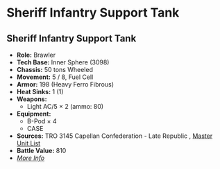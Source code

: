 # Sheriff Infantry Support Tank 

## Sheriff Infantry Support Tank 

- **Role:** Brawler 
- **Tech Base:** Inner Sphere (3098) 
- **Chassis:** 50 tons Wheeled 
- **Movement:** 5 / 8, Fuel Cell 
- **Armor:** 198 (Heavy Ferro Fibrous) 
- **Heat Sinks:** 1 (1) 
- **Weapons:** 
  - Light AC/5 × 2 (ammo: 80) 
- **Equipment:** 
  - B-Pod × 4 
  - CASE 
- **Sources:** TRO 3145 Capellan Confederation - Late Republic , [Master Unit List](http://masterunitlist.info/Unit/Details/6443) 
- **Battle Value:** 810 
- [*More Info*](sheriff_infantry_support_tank/sheriff_infantry_support_tank.md) 

